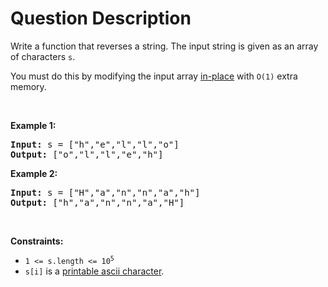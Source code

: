 # Question Description

<p>Write a function that reverses a string. The input string is given as an array of characters <code>s</code>.</p>

<p>You must do this by modifying the input array <a href="https://en.wikipedia.org/wiki/In-place_algorithm" target="_blank">in-place</a> with <code>O(1)</code> extra memory.</p>

<p>&nbsp;</p>
<p><strong>Example 1:</strong></p>
<pre><strong>Input:</strong> s = ["h","e","l","l","o"]
<strong>Output:</strong> ["o","l","l","e","h"]
</pre><p><strong>Example 2:</strong></p>
<pre><strong>Input:</strong> s = ["H","a","n","n","a","h"]
<strong>Output:</strong> ["h","a","n","n","a","H"]
</pre>
<p>&nbsp;</p>
<p><strong>Constraints:</strong></p>

<ul>
	<li><code>1 &lt;= s.length &lt;= 10<sup>5</sup></code></li>
	<li><code>s[i]</code> is a <a href="https://en.wikipedia.org/wiki/ASCII#Printable_characters" target="_blank">printable ascii character</a>.</li>
</ul>
